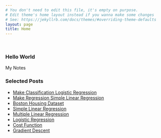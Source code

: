 ```yaml
---
# You don't need to edit this file, it's empty on purpose.
# Edit theme's home layout instead if you wanna make some changes
# See: https://jekyllrb.com/docs/themes/#overriding-theme-defaults
layout: page
title: Home
---
```

<br />
<h3>Hello World</h3>
<p>
My Notes
</p>
<h3>Selected Posts</h3>
<ul>
    <li><a href="{{ site.baseurl}}/classification/2018/11/02/make_classification_logistic_regression.html">Make Classification Logistic Regression</a></li>
    <li><a href="{{ site.baseurl}}/regression/2018/09/15/make_regression_simple_linear_regression.html">Make Regression Simple Linear Regression</a></li>
    <li><a href="{{ site.baseurl}}/more/2018/03/29/boston-housing-dataset.html">Boston Housing Dataset</a></li>
    <li><a href="{{ site.baseurl}}/regression/2018/04/01/simple-linear-regression.html">Simple Linear Regression</a></li>
    <li><a href="{{ site.baseurl}}/regression/2018/04/02/multiple-linear-regression.html">Multiple Linear Regression</a></li>
    <li><a href="{{ site.baseurl}}/classification/2018/04/07/logistic-regression.html">Logistic Regression</a></li>
    <li><a href="{{ site.baseurl}}/more/2018/04/01/cost-function.html">Cost Function</a></li>
    <li><a href="{{ site.baseurl}}/more/2018/04/03/gradient-descent.html">Gradient Descent</a></li>
    <!-- {% for post in site.posts limit:5 %}
      <li><a href="{{ site.baseurl}}{{ post.url }}">{{ post.title }}</a></li>
    {% endfor %} -->
</ul>
